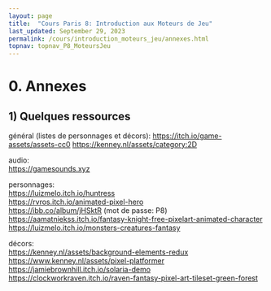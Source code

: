 ```yaml
---
layout: page
title:  "Cours Paris 8: Introduction aux Moteurs de Jeu"
last_updated: September 29, 2023
permalink: /cours/introduction_moteurs_jeu/annexes.html
topnav: topnav_P8_MoteursJeu
---
```


# 0. Annexes
## 1) Quelques ressources
général (listes de personnages et décors):
<https://itch.io/game-assets/assets-cc0>
<https://kenney.nl/assets/category:2D>

audio:  
<https://gamesounds.xyz>  

personnages:  
<https://luizmelo.itch.io/huntress>  
<https://rvros.itch.io/animated-pixel-hero>  
<https://ibb.co/album/jHSktR>  (mot de passe: P8)
<https://aamatniekss.itch.io/fantasy-knight-free-pixelart-animated-character>  
<https://luizmelo.itch.io/monsters-creatures-fantasy>  

décors:  
<https://kenney.nl/assets/background-elements-redux>  
<https://www.kenney.nl/assets/pixel-platformer>  
<https://jamiebrownhill.itch.io/solaria-demo>  
<https://clockworkraven.itch.io/raven-fantasy-pixel-art-tileset-green-forest>  
